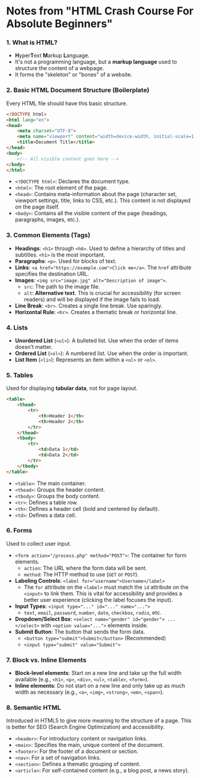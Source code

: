 # Notes from "HTML Crash Course For Absolute Beginners"

### 1. What is HTML?
*   **H**yper**T**ext **M**arkup **L**anguage.
*   It's not a programming language, but a **markup language** used to structure the content of a webpage.
*   It forms the "skeleton" or "bones" of a website.

### 2. Basic HTML Document Structure (Boilerplate)
Every HTML file should have this basic structure.
```html
<!DOCTYPE html>
<html lang="en">
<head>
    <meta charset="UTF-8">
    <meta name="viewport" content="width=device-width, initial-scale=1.0">
    <title>Document Title</title>
</head>
<body>
    <!-- All visible content goes here -->
</body>
</html>
```
*   `<!DOCTYPE html>`: Declares the document type.
*   `<html>`: The root element of the page.
*   `<head>`: Contains meta-information about the page (character set, viewport settings, title, links to CSS, etc.). This content is not displayed on the page itself.
*   `<body>`: Contains all the visible content of the page (headings, paragraphs, images, etc.).

### 3. Common Elements (Tags)
*   **Headings**: `<h1>` through `<h6>`. Used to define a hierarchy of titles and subtitles. `<h1>` is the most important.
*   **Paragraphs**: `<p>`. Used for blocks of text.
*   **Links**: `<a href="https://example.com">Click me</a>`. The `href` attribute specifies the destination URL.
*   **Images**: `<img src="image.jpg" alt="Description of image">`.
    *   `src`: The path to the image file.
    *   `alt`: **Alternative text**. This is crucial for accessibility (for screen readers) and will be displayed if the image fails to load.
*   **Line Break**: `<br>`. Creates a single line break. Use sparingly.
*   **Horizontal Rule**: `<hr>`. Creates a thematic break or horizontal line.

### 4. Lists
*   **Unordered List** (`<ul>`): A bulleted list. Use when the order of items doesn't matter.
*   **Ordered List** (`<ol>`): A numbered list. Use when the order is important.
*   **List Item** (`<li>`): Represents an item within a `<ul>` or `<ol>`.

### 5. Tables
Used for displaying **tabular data**, not for page layout.
```html
<table>
    <thead>
        <tr>
            <th>Header 1</th>
            <th>Header 2</th>
        </tr>
    </thead>
    <tbody>
        <tr>
            <td>Data 1</td>
            <td>Data 2</td>
        </tr>
    </tbody>
</table>
```
*   `<table>`: The main container.
*   `<thead>`: Groups the header content.
*   `<tbody>`: Groups the body content.
*   `<tr>`: Defines a table row.
*   `<th>`: Defines a header cell (bold and centered by default).
*   `<td>`: Defines a data cell.

### 6. Forms
Used to collect user input.
*   `<form action="/process.php" method="POST">`: The container for form elements.
    *   `action`: The URL where the form data will be sent.
    *   `method`: The HTTP method to use (`GET` or `POST`).
*   **Labeling Controls**: `<label for="username">Username</label>`
    *   The `for` attribute on the `<label>` must match the `id` attribute on the `<input>` to link them. This is vital for accessibility and provides a better user experience (clicking the label focuses the input).
*   **Input Types**: `<input type="..." id="..." name="...">`
    *   `text`, `email`, `password`, `number`, `date`, `checkbox`, `radio`, etc.
*   **Dropdown/Select Box**: `<select name="gender" id="gender"> ... </select>` with `<option value="...">` elements inside.
*   **Submit Button**: The button that sends the form data.
    *   `<button type="submit">Submit</button>` (Recommended)
    *   `<input type="submit" value="Submit">`

### 7. Block vs. Inline Elements
*   **Block-level elements**: Start on a new line and take up the full width available (e.g., `<h1>`, `<p>`, `<div>`, `<ul>`, `<table>`, `<form>`).
*   **Inline elements**: Do not start on a new line and only take up as much width as necessary (e.g., `<a>`, `<img>`, `<strong>`, `<em>`, `<span>`).

### 8. Semantic HTML
Introduced in HTML5 to give more meaning to the structure of a page. This is better for SEO (Search Engine Optimization) and accessibility.
*   `<header>`: For introductory content or navigation links.
*   `<main>`: Specifies the main, unique content of the document.
*   `<footer>`: For the footer of a document or section.
*   `<nav>`: For a set of navigation links.
*   `<section>`: Defines a thematic grouping of content.
*   `<article>`: For self-contained content (e.g., a blog post, a news story).